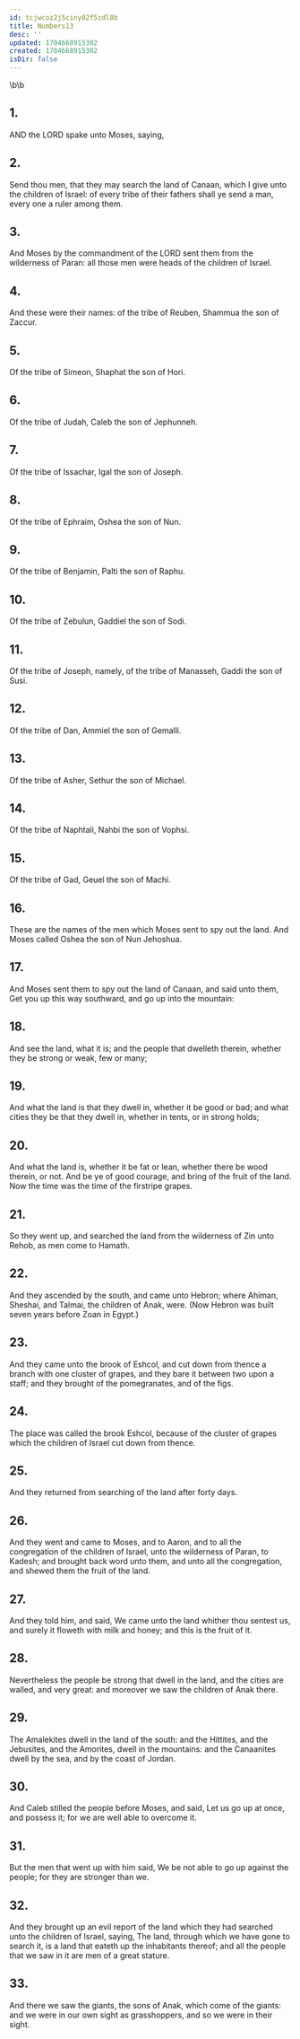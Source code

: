 ```yaml
---
id: tcjwcoz2j5ciny02f5zdl8b
title: Numbers13
desc: ''
updated: 1704668915302
created: 1704668915302
isDir: false
---
```

\b\b
## 1.
AND the LORD spake unto Moses, saying,
## 2.
Send thou men, that they may search the land of Canaan, which I give unto the children of Israel: of every tribe of their fathers shall ye send a man, every one a ruler among them.
## 3.
And Moses by the commandment of the LORD sent them from the wilderness of Paran: all those men were heads of the children of Israel.
## 4.
And these were their names: of the tribe of Reuben, Shammua the son of Zaccur.
## 5.
Of the tribe of Simeon, Shaphat the son of Hori.
## 6.
Of the tribe of Judah, Caleb the son of Jephunneh.
## 7.
Of the tribe of Issachar, Igal the son of Joseph.
## 8.
Of the tribe of Ephraim, Oshea the son of Nun.
## 9.
Of the tribe of Benjamin, Palti the son of Raphu.
## 10.
Of the tribe of Zebulun, Gaddiel the son of Sodi.
## 11.
Of the tribe of Joseph, namely, of the tribe of Manasseh, Gaddi the son of Susi.
## 12.
Of the tribe of Dan, Ammiel the son of Gemalli.
## 13.
Of the tribe of Asher, Sethur the son of Michael.
## 14.
Of the tribe of Naphtali, Nahbi the son of Vophsi.
## 15.
Of the tribe of Gad, Geuel the son of Machi.
## 16.
These are the names of the men which Moses sent to spy out the land.  And Moses called Oshea the son of Nun Jehoshua.
## 17.
And Moses sent them to spy out the land of Canaan, and said unto them, Get you up this way southward, and go up into the mountain:
## 18.
And see the land, what it is; and the people that dwelleth therein, whether they be strong or weak, few or many;
## 19.
And what the land is that they dwell in, whether it be good or bad; and what cities they be that they dwell in, whether in tents, or in strong holds;
## 20.
And what the land is, whether it be fat or lean, whether there be wood therein, or not.  And be ye of good courage, and bring of the fruit of the land.  Now the time was the time of the firstripe grapes.
## 21.
So they went up, and searched the land from the wilderness of Zin unto Rehob, as men come to Hamath.
## 22.
And they ascended by the south, and came unto Hebron; where Ahiman, Sheshai, and Talmai, the children of Anak, were.  (Now Hebron was built seven years before Zoan in Egypt.)
## 23.
And they came unto the brook of Eshcol, and cut down from thence a branch with one cluster of grapes, and they bare it between two upon a staff; and they brought of the pomegranates, and of the figs.
## 24.
The place was called the brook Eshcol, because of the cluster of grapes which the children of Israel cut down from thence.
## 25.
And they returned from searching of the land after forty days.
## 26.
And they went and came to Moses, and to Aaron, and to all the congregation of the children of Israel, unto the wilderness of Paran, to Kadesh; and brought back word unto them, and unto all the congregation, and shewed them the fruit of the land.
## 27.
And they told him, and said, We came unto the land whither thou sentest us, and surely it floweth with milk and honey; and this is the fruit of it.
## 28.
Nevertheless the people be strong that dwell in the land, and the cities are walled, and very great: and moreover we saw the children of Anak there.
## 29.
The Amalekites dwell in the land of the south: and the Hittites, and the Jebusites, and the Amorites, dwell in the mountains: and the Canaanites dwell by the sea, and by the coast of Jordan.
## 30.
And Caleb stilled the people before Moses, and said, Let us go up at once, and possess it; for we are well able to overcome it.
## 31.
But the men that went up with him said, We be not able to go up against the people; for they are stronger than we.
## 32.
And they brought up an evil report of the land which they had searched unto the children of Israel, saying, The land, through which we have gone to search it, is a land that eateth up the inhabitants thereof; and all the people that we saw in it are men of a great stature.
## 33.
And there we saw the giants, the sons of Anak, which come of the giants: and we were in our own sight as grasshoppers, and so we were in their sight.
